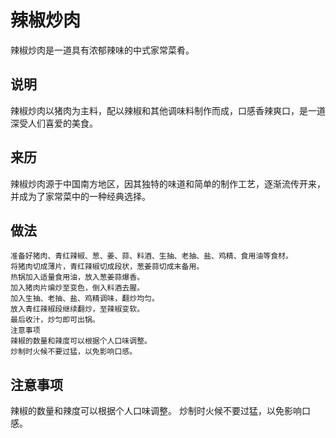 辣椒炒肉
===

辣椒炒肉是一道具有浓郁辣味的中式家常菜肴。

## 说明
辣椒炒肉以猪肉为主料，配以辣椒和其他调味料制作而成，口感香辣爽口，是一道深受人们喜爱的美食。

## 来历
辣椒炒肉源于中国南方地区，因其独特的味道和简单的制作工艺，逐渐流传开来，并成为了家常菜中的一种经典选择。

## 做法
```shell
准备好猪肉、青红辣椒、葱、姜、蒜、料酒、生抽、老抽、盐、鸡精、食用油等食材。
将猪肉切成薄片，青红辣椒切成段状，葱姜蒜切成末备用。
热锅加入适量食用油，放入葱姜蒜爆香。
加入猪肉片煸炒至变色，倒入料酒去腥。
加入生抽、老抽、盐、鸡精调味，翻炒均匀。
放入青红辣椒段继续翻炒，至辣椒变软。
最后收汁，炒匀即可出锅。
注意事项
辣椒的数量和辣度可以根据个人口味调整。
炒制时火候不要过猛，以免影响口感。
```

## 注意事项
辣椒的数量和辣度可以根据个人口味调整。
炒制时火候不要过猛，以免影响口感。





